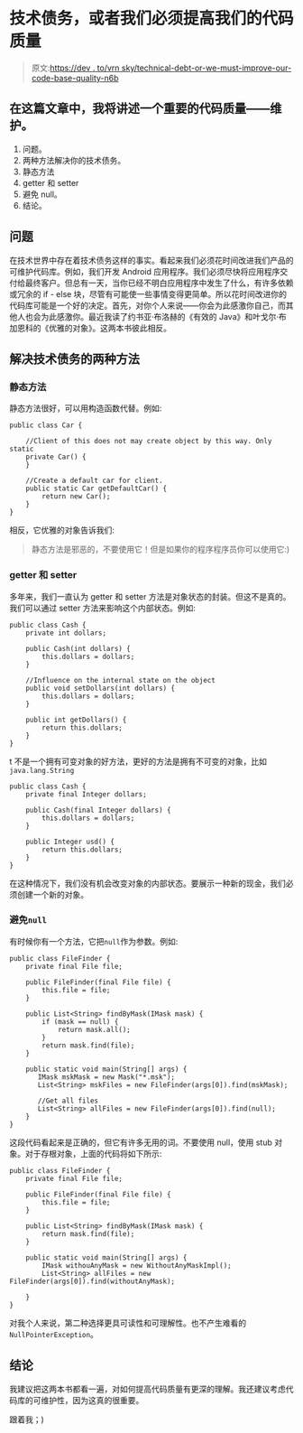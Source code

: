 # 技术债务，或者我们必须提高我们的代码质量

> 原文:[https://dev . to/vrn sky/technical-debt-or-we-must-improve-our-code-base-quality-n6b](https://dev.to/vrnsky/technical-debt-or-we-must-improve-our-code-base-quality-n6b)

## 在这篇文章中，我将讲述一个重要的代码质量——维护。

1.  问题。
2.  两种方法解决你的技术债务。
3.  静态方法
4.  getter 和 setter
5.  避免 null。
6.  结论。

## 问题

在技术世界中存在着技术债务这样的事实。看起来我们必须花时间改进我们产品的可维护代码库。例如，我们开发 Android 应用程序。我们必须尽快将应用程序交付给最终客户。但总有一天，当你已经不明白应用程序中发生了什么，有许多依赖或冗余的 if - else 块，尽管有可能使一些事情变得更简单。所以花时间改进你的代码库可能是一个好的决定。首先，对你个人来说——你会为此感激你自己，而其他人也会为此感激你。最近我读了约书亚·布洛赫的《有效的 Java》和叶戈尔·布加恩科的《优雅的对象》。这两本书彼此相反。

## 解决技术债务的两种方法

### 静态方法

静态方法很好，可以用构造函数代替。例如:

```
public class Car {

    //Client of this does not may create object by this way. Only static
    private Car() {
    }

    //Create a default car for client.
    public static Car getDefaultCar() {
        return new Car();
    }
} 
```

相反，它优雅的对象告诉我们:

> 静态方法是邪恶的，不要使用它！但是如果你的程序程序员你可以使用它:)

### getter 和 setter

多年来，我们一直认为 getter 和 setter 方法是对象状态的封装。但这不是真的。我们可以通过 setter 方法来影响这个内部状态。例如:

```
public class Cash {
    private int dollars;

    public Cash(int dollars) {
        this.dollars = dollars;
    }

    //Influence on the internal state on the object
    public void setDollars(int dollars) {
        this.dollars = dollars;
    }

    public int getDollars() {
        return this.dollars;
    }
} 
```

t 不是一个拥有可变对象的好方法，更好的方法是拥有不可变的对象，比如`java.lang.String`

```
public class Cash {
    private final Integer dollars;

    public Cash(final Integer dollars) {
        this.dollars = dollars;
    }

    public Integer usd() {
        return this.dollars;
    }
} 
```

在这种情况下，我们没有机会改变对象的内部状态。要展示一种新的现金，我们必须创建一个新的对象。

### 避免`null`

有时候你有一个方法，它把`null`作为参数。例如:

```
public class FileFinder {
    private final File file;

    public FileFinder(final File file) {
        this.file = file;
    }

    public List<String> findByMask(IMask mask) {
        if (mask == null) {
            return mask.all();
        }
        return mask.find(file);
    }

    public static void main(String[] args) {
       IMask mskMask = new Mask("*.msk");
       List<String> mskFiles = new FileFinder(args[0]).find(mskMask);

       //Get all files
       List<String> allFiles = new FileFinder(args[0]).find(null); 
    }
} 
```

这段代码看起来是正确的，但它有许多无用的词。不要使用 null，使用 stub 对象。对于存根对象，上面的代码将如下所示:

```
public class FileFinder {
    private final File file;

    public FileFinder(final File file) {
        this.file = file;
    }

    public List<String> findByMask(IMask mask) {
        return mask.find(file);
    }

    public static void main(String[] args) {
        IMask withouAnyMask = new WithoutAnyMaskImpl();
        List<String> allFiles = new FileFinder(args[0]).find(withoutAnyMask); 

    }
} 
```

对我个人来说，第二种选择更具可读性和可理解性。也不产生难看的`NullPointerException`。

## 结论

我建议把这两本书都看一遍，对如何提高代码质量有更深的理解。我还建议考虑代码库的可维护性，因为这真的很重要。

跟着我；)